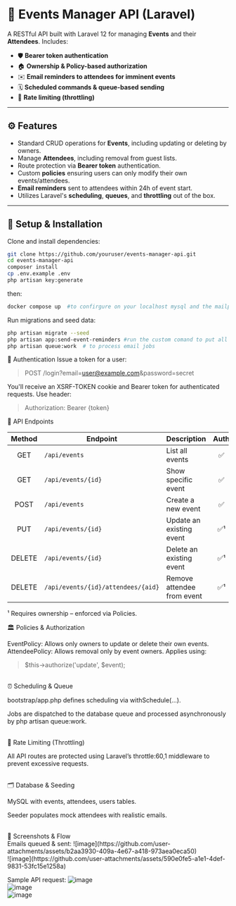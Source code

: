 # 🎉 Events Manager API (Laravel)

A RESTful API built with Laravel 12 for managing **Events** and their **Attendees**. Includes:

- 🛡️ **Bearer token authentication**
- 🏠 **Ownership & Policy-based authorization**
- ✉️ **Email reminders to attendees for imminent events**
- 🗓️ **Scheduled commands & queue-based sending**
- 🚦 **Rate limiting (throttling)**


---

## ⚙️ Features

- Standard CRUD operations for **Events**, including updating or deleting by owners.
- Manage **Attendees**, including removal from guest lists.
- Route protection via **Bearer token** authentication.
- Custom **policies** ensuring users can only modify their own events/attendees.
- **Email reminders** sent to attendees within 24h of event start.
- Utilizes Laravel's **scheduling**, **queues**, and **throttling** out of the box.

---

## 🚀 Setup & Installation

Clone and install dependencies:

```bash
git clone https://github.com/youruser/events-manager-api.git
cd events-manager-api
composer install
cp .env.example .env
php artisan key:generate
```
then:

```bash
docker compose up  #to confirgure on your localhost mysql and the mailpit
```
Run migrations and seed data:

```bash
php artisan migrate --seed
php artisan app:send-event-reminders #run the custom comand to put all jobs in the queue
php artisan queue:work  # to process email jobs
```

🛂 Authentication
Issue a token for a user:
> POST /login?email=user@example.com&password=secret

You'll receive an XSRF-TOKEN cookie and Bearer token for authenticated requests.
Use header:

> Authorization: Bearer {token}

📌 API Endpoints


| Method | Endpoint                           | Description                | Auth |
| :----: | ---------------------------------- | -------------------------- | :--: |
|   GET  | `/api/events`                      | List all events            |   ✅  |
|   GET  | `/api/events/{id}`                 | Show specific event        |   ✅  |
|  POST  | `/api/events`                      | Create a new event         |   ✅  |
|   PUT  | `/api/events/{id}`                 | Update an existing event   |  ✅¹  |
| DELETE | `/api/events/{id}`                 | Delete an existing event   |  ✅¹  |
| DELETE | `/api/events/{id}/attendees/{aid}` | Remove attendee from event |  ✅¹  |

¹ Requires ownership – enforced via Policies.

🏛️ Policies & Authorization

EventPolicy: Allows only owners to update or delete their own events.
AttendeePolicy: Allows removal only by event owners.
Applies using:

> $this->authorize('update', $event);

<br>
⏰ Scheduling & Queue

bootstrap/app.php defines scheduling via withSchedule(...).

Jobs are dispatched to the database queue and processed asynchronously by php artisan queue:work.

<br>
🚥 Rate Limiting (Throttling)

All API routes are protected using Laravel’s throttle:60,1 middleware to prevent excessive requests.

<br>
🗂️ Database & Seeding

MySQL with events, attendees, users tables.

Seeder populates mock attendees with realistic emails.

<br>
🧪 Screenshots & Flow
<br>
Emails queued & sent: 
![image](https://github.com/user-attachments/assets/b2aa3930-409a-4e67-a418-973aea0eca50) <br>
![image](https://github.com/user-attachments/assets/590e0fe5-a1e1-4def-9831-53fc15e1258a)

<br>

Sample API request:
![image](https://github.com/user-attachments/assets/d9fc8f7b-722c-4ef5-afb0-0226f4ec72b1) <br>
![image](https://github.com/user-attachments/assets/e52d299e-6afb-4105-ad0d-f51435f892b1) <br>
![image](https://github.com/user-attachments/assets/7ba77c56-99e2-4741-9f8e-929a326231a9)



